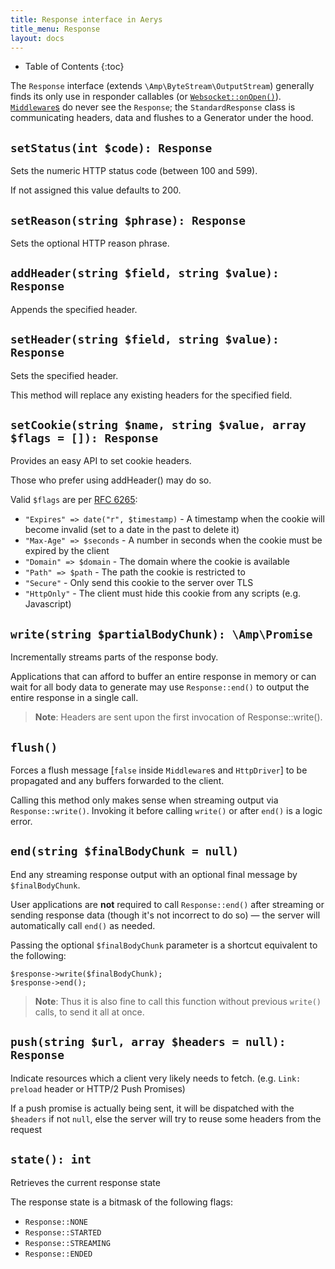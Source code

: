 ```yaml
---
title: Response interface in Aerys
title_menu: Response
layout: docs
---
```


* Table of Contents
{:toc}

The `Response` interface (extends `\Amp\ByteStream\OutputStream`) generally finds its only use in responder callables (or [`Websocket::onOpen()`](websocket.html#onopen)). [`Middleware`s](middleware.html) do never see the `Response`; the `StandardResponse` class is communicating headers, data and flushes to a Generator under the hood.

## `setStatus(int $code): Response`

Sets the numeric HTTP status code (between 100 and 599).

If not assigned this value defaults to 200.

## `setReason(string $phrase): Response`

Sets the optional HTTP reason phrase.

## `addHeader(string $field, string $value): Response`

Appends the specified header.

## `setHeader(string $field, string $value): Response`

Sets the specified header.

This method will replace any existing headers for the specified field.

## `setCookie(string $name, string $value, array $flags = []): Response`

Provides an easy API to set cookie headers.

Those who prefer using addHeader() may do so.

Valid `$flags` are per [RFC 6265](https://tools.ietf.org/html/rfc6265#section-5.2.1):

- `"Expires" => date("r", $timestamp)` - A timestamp when the cookie will become invalid (set to a date in the past to delete it)
- `"Max-Age" => $seconds` - A number in seconds when the cookie must be expired by the client
- `"Domain" => $domain` - The domain where the cookie is available
- `"Path" => $path` - The path the cookie is restricted to
- `"Secure"` - Only send this cookie to the server over TLS
- `"HttpOnly"` - The client must hide this cookie from any scripts (e.g. Javascript)

## `write(string $partialBodyChunk): \Amp\Promise`

Incrementally streams parts of the response body.

Applications that can afford to buffer an entire response in memory or can wait for all body data to generate may use `Response::end()` to output the entire response in a single call.

> **Note**: Headers are sent upon the first invocation of Response::write().

## `flush()`

Forces a flush message [`false` inside `Middleware`s and `HttpDriver`] to be propagated and any buffers forwarded to the client.

Calling this method only makes sense when streaming output via `Response::write()`. Invoking it before calling `write()` or after `end()` is a logic error.

## `end(string $finalBodyChunk = null)`

End any streaming response output with an optional final message by `$finalBodyChunk`.

User applications are **not** required to call `Response::end()` after streaming or sending response data (though it's not incorrect to do so) &mdash; the server will automatically call `end()` as needed.

Passing the optional `$finalBodyChunk` parameter is a shortcut equivalent to
the following:

    $response->write($finalBodyChunk);
    $response->end();

> **Note**: Thus it is also fine to call this function without previous `write()` calls, to send it all at once.

## `push(string $url, array $headers = null): Response`

Indicate resources which a client very likely needs to fetch. (e.g. `Link: preload` header or HTTP/2 Push Promises)

If a push promise is actually being sent, it will be dispatched with the `$headers` if not `null`, else the server will try to reuse some headers from the  request

## `state(): int`

Retrieves the current response state

The response state is a bitmask of the following flags:

 - `Response::NONE`
 - `Response::STARTED`
 - `Response::STREAMING`
 - `Response::ENDED`
